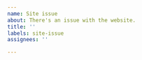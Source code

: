 ```yaml
---
name: Site issue
about: There's an issue with the website.
title: ''
labels: site-issue
assignees: ''

---
```




